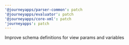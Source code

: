 ```yaml
---
'@journeyapps/parser-common': patch
'@journeyapps/evaluator': patch
'@journeyapps/core-xml': patch
'journeyapps': patch
---
```


Improve schema definitions for view params and variables
